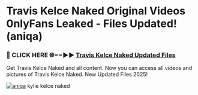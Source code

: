# Travis Kelce Naked Original Videos 0nlyFans Leaked - Files Updated! (aniqa)

<h3>🔴 CLICK HERE 🌐==►► <a href="https://tinyurl.com/yckcrads" rel="nofollow">Travis Kelce Naked Updated Files</a></h3>

Get Travis Kelce Naked and all content. Now you can access all videos and pictures of Travis Kelce Naked. New Updated Files 2025!

[![aniqa](https://i.imgur.com/hpKpOFt.gif)](https://tinyurl.com/yckcrads)
kylie kelce naked